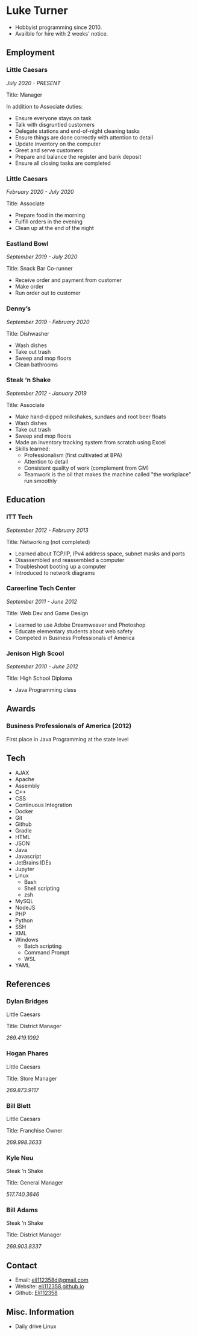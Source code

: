 # Luke Turner

- Hobbyist programming since 2010.
- Availble for hire with 2 weeks' notice.

## Employment

### Little Caesars

_July 2020 - PRESENT_

Title: Manager

In addition to Associate duties:

- Ensure everyone stays on task
- Talk with disgruntled customers
- Delegate stations and end-of-night cleaning tasks
- Ensure things are done correctly with attention to detail
- Update inventory on the computer
- Greet and serve customers
- Prepare and balance the register and bank deposit
- Ensure all closing tasks are completed

### Little Caesars

_February 2020 - July 2020_

Title: Associate

- Prepare food in the morning
- Fulfill orders in the evening
- Clean up at the end of the night

### Eastland Bowl

_September 2019 - July 2020_

Title: Snack Bar Co-runner

- Receive order and payment from customer
- Make order
- Run order out to customer

### Denny’s

_September 2019 - February 2020_

Title: Dishwasher

- Wash dishes
- Take out trash
- Sweep and mop floors
- Clean bathrooms 

### Steak ‘n Shake

_September 2012 - January 2019_

Title: Associate

- Make hand-dipped milkshakes, sundaes and root beer floats
- Wash dishes
- Take out trash
- Sweep and mop floors
- Made an inventory tracking system from scratch using Excel
- Skills learned:
	* Professionalism (first cultivated at BPA)
	* Attention to detail
	* Consistent quality of work (complement from GM)
	* Teamwork is the oil that makes the machine called "the workplace" run smoothly

## Education

### ITT Tech 

_September 2012 - February 2013_

Title: Networking (not completed)

- Learned about TCP/IP, IPv4 address space, subnet masks and ports
- Disassembled and reassembled a computer
- Troubleshoot booting up a computer
- Introduced to network diagrams

### Careerline Tech Center

_September 2011 - June 2012_

Title: Web Dev and Game Design

- Learned to use Adobe Dreamweaver and Photoshop
- Educate elementary students about web safety
- Competed in Business Professionals of America

### Jenison High Scool

_September 2010 - June 2012_

Title: High School Diploma

- Java Programming class

## Awards

### Business Professionals of America (2012)

First place in Java Programming at the state level

## Tech

- AJAX
- Apache
- Assembly
- C++
- CSS
- Continuous Integration
- Docker
- Git
- Github
- Gradle
- HTML
- JSON
- Java
- Javascript
- JetBrains IDEs
- Jupyter
- Linux
	* Bash
	* Shell scripting
	* zsh
- MySQL
- NodeJS
- PHP
- Python
- SSH
- XML
- Windows
	* Batch scripting
	* Command Prompt
	* WSL
- YAML

## References

### Dylan Bridges

Little Caesars

Title: District Manager

_269.419.1092_

### Hogan Phares

Little Caesars

Title: Store Manager

_269.873.9117_

### Bill Blett

Little Caesars

Title: Franchise Owner

_269.998.3633_

### Kyle Neu

Steak ‘n Shake

Title: General Manager

_517.740.3646_

### Bill Adams

Steak ‘n Shake

Title: District Manager

_269.903.8337_

## Contact

- Email: eli112358d@gmail.com
- Website: [eli112358.github.io](https://eli112358.github.io)
- Github: [Eli112358](https://github.com/Eli112358)

## Misc. Information

- Daily drive Linux
